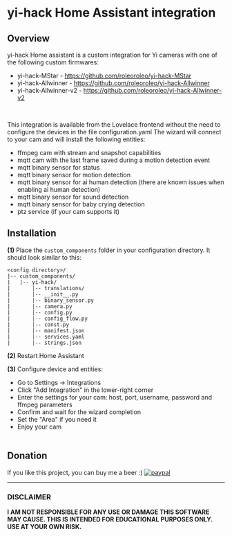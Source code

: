 # yi-hack Home Assistant integration

## Overview
yi-hack Home assistant is a custom integration for Yi cameras with one of the following custom firmwares:
- yi-hack-MStar - https://github.com/roleoroleo/yi-hack-MStar
- yi-hack-Allwinner - https://github.com/roleoroleo/yi-hack-Allwinner
- yi-hack-Allwinner-v2 - https://github.com/roleoroleo/yi-hack-Allwinner-v2
<br>

This integration is available from the Lovelace frontend without the need to configure the devices in the file configuration.yaml
The wizard will connect to your cam and will install the following entities:
- ffmpeg cam with stream and snapshot capabilities
- mqtt cam with the last frame saved during a motion detection event
- mqtt binary sensor for status
- mqtt binary sensor for motion detection
- mqtt binary sensor for ai human detection (there are known issues when enabling ai human detection)
- mqtt binary sensor for sound detection
- mqtt binary sensor for baby crying detection
- ptz service (if your cam supports it)

## Installation
**(1)** Place the `custom_components` folder in your configuration directory.
It should look similar to this:
```
<config directory>/
|-- custom_components/
|   |-- yi-hack/
|       |-- translations/
|       |-- __init__.py
|       |-- binary_sensor.py
|       |-- camera.py
|       |-- config.py
|       |-- config_flow.py
|       |-- const.py
|       |-- manifest.json
|       |-- services.yaml
|       |-- strings.json
```
**(2)** Restart Home Assistant

**(3)** Configure device and entities:
- Go to Settings -> Integrations
- Click "Add Integration" in the lower-right corner
- Enter the settings for your cam: host, port, username, password and ffmpeg parameters
- Confirm and wait for the wizard completion
- Set the "Area" if you need it
- Enjoy your cam
<br><br>

## Donation
If you like this project, you can buy me a beer :) 
[![paypal](https://www.paypalobjects.com/en_US/i/btn/btn_donateCC_LG.gif)](https://www.paypal.com/cgi-bin/webscr?cmd=_donations&business=JBYXDMR24FW7U&currency_code=EUR&source=url)

---
### DISCLAIMER
**I AM NOT RESPONSIBLE FOR ANY USE OR DAMAGE THIS SOFTWARE MAY CAUSE. THIS IS INTENDED FOR EDUCATIONAL PURPOSES ONLY. USE AT YOUR OWN RISK.**
